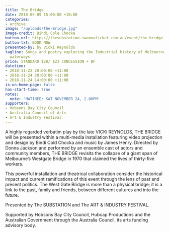 ```yaml
---
title: The Bridge
date: 2018-05-09 15:00:00 +10:00
categories:
- archive
image: "/uploads/The-Bridge.jpg"
image-credit: Bindi Cole Chocka
button-url: https://thesubstation.iwannaticket.com.au/event/the-bridge-MTUyNzY
button-txt: BOOK NOW
presented-by: by Vicki Reynolds
tagline: Songs and poetry exploring the Industrial history of Melbourne's western
  waterways
price: STANDARD $28/ $23 CONCESSION + BF
datetime:
- 2018-11-22 20:00:00 +11:00
- 2018-11-24 20:00:00 +11:00
- 2018-11-24 14:00:00 +11:00
is-on-home-page: false
has-start-time: true
notes:
  note: 'MATINEE: SAT NOVEMBER 24, 2.00PM'
supporters:
- Hobsons Bay City Council
- Australia Council of Arts
- Art & Industry Festival
---
```


A highly regarded verbatim play by the late VICKI REYNOLDS, THE BRIDGE will be presented within a multi-media installation featuring video projection and design by Bindi Cold Chocka and music by James Henry. Directed by Donna Jackson and performed by an ensemble cast of actors and community members, THE BRIDGE revisits the collapse of a giant span of Melbourne’s Westgate Bridge in 1970 that claimed the lives of thirty-five workers. 

This powerful installation and theatrical collaboration consider the historical impact and current ramifications of this event through the lens of past and present politics. The West Gate Bridge is more than a physical bridge; it is a link to the past, family and friends, between different cultures and into the future.

Presented by The SUBSTATION and The ART & INDUSTRY FESTIVAL.  

Supported by Hobsons Bay City Council, Hubcap Productions and the Australian Government through the Australia Council, its arts funding advisory body. 